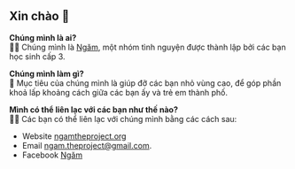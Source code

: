 ## Xin chào 👋

**Chúng mình là ai?**  
🙋‍♀️ Chúng mình là [Ngăm](https://ngamtheproject.org), một nhóm  tình nguyện được thành lập bởi các bạn học sinh cấp 3.

**Chúng mình làm gì?**  
🌈 Mục tiêu của chúng mình là giúp đỡ các bạn nhỏ vùng cao, để góp phần khoả lấp khoảng cách giữa các bạn ấy và trẻ em thành phố.

**Mình có thể liên lạc với các bạn như thế nào?**  
👩‍💻 Các bạn có thể liên lạc với chúng mình bằng các cách sau:
- Website [ngamtheproject.org](https://ngamtheproject.org)
- Email [ngam.theproject@gmail.com](mailto:ngam.theproject@gmail.com).
- Facebook [Ngăm](https://www.facebook.com/ngamtheproject/)

<!--

**Here are some ideas to get you started:**

🍿 Fun facts - what does your team eat for breakfast?
🧙 Remember, you can do mighty things with the power of [Markdown](https://docs.github.com/github/writing-on-github/getting-started-with-writing-and-formatting-on-github/basic-writing-and-formatting-syntax)
-->
